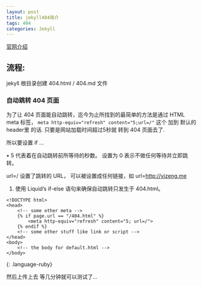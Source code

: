 ```yaml
---
layout: post
title: jekyll404简介
tags: 404
categories: Jekyll
---
```


[官网介绍][1]



## 流程:
jekyll 根目录创建 404.html / 404.md 文件




### 自动跳转 404 页面

为了让 404 页面能自动跳转，迄今为止所找到的最简单的方法是通过 HTML meta 标签，
`meta http-equiv="refresh" content="5;url=/"`
这个 加到 默认的 header里 的话.
只要是网站加载时间超过5秒就 转到 404 页面去了.

所以要设置 if ... 



•	5 代表着在自动跳转前所等待的秒数。 设置为 0 表示不做任何等待并立即跳转。

url=/ 设置了跳转的 URL， 可以被设置成任何链接，如 url=http://yizeng.me




1.	使用 Liquid’s if-else 语句来确保自动跳转只发生于 404.html。





~~~
<!DOCTYPE html>
<head>
    <!-- some other meta -->
    {% if page.url == "/404.html" %}
        <meta http-equiv="refresh" content="5; url=/">
    {% endif %}
    <!-- some other stuff like link or script -->
</head>
<body>
    <!-- the body for default.html -->
</body>
~~~
{: .language-ruby}





然后上传上去  等几分钟就可以测试了...



























[1]:	https://help.github.com/articles/creating-a-custom-404-page-for-your-github-pages-site/